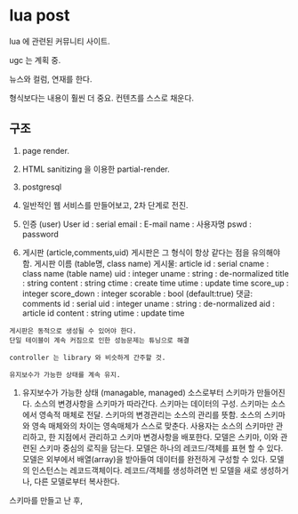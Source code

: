 
#   lua post

lua 에 관련된 커뮤니티 사이트.

ugc 는 계획 중.

뉴스와 컬럼, 연재를 한다.

형식보다는 내용이 훨씬 더 중요. 컨텐츠를 스스로 채운다.


##  구조

1.  page render.
1.  HTML sanitizing 을 이용한 partial-render.
1.  postgresql
1.  일반적인 웹 서비스를 만들어보고, 2차 단계로 전진.
  1.  인증 (user)
    User
      id          : serial
      email       : E-mail
      name        : 사용자명
      pswd        : password

  1.  게시판  (article,comments,uid)
    게시판은 그 형식이 항상 같다는 점을 유의해야 함.
      게시판 이름 (table명, class name)
      게시물: article
        id        : serial
        cname     : class name (table name)
        uid       : integer
        uname     : string : de-normalized
        title     : string
        content   : string
        ctime     : create time
        utime     : update time
        score_up    : integer
        score_down  : integer
        scorable  :  bool  (default:true)
      댓글: comments
        id        : serial
        uid       : integer
        uname     : string : de-normalized
        aid       : article id
        content   : string
        utime     : update time

    게시판은 동적으로 생성될 수 있어야 한다.
    단일 테이블이 계속 커짐으로 인한 성능문제는 튜닝으로 해결

    controller 는 library 와 비슷하게 간주할 것.

    유지보수가 가능한 상태를 계속 유지.


1.  유지보수가 가능한 상태 (managable, managed)
  소스로부터 스키마가 만들어진다. 소스의 변경사항을 스키마가 따라간다.
  스키마는 데이터의 구성.
    스키마는 소스에서 영속적 매체로 전달.
    스키마의 변경관리는 소스의 관리를 뜻함.
    소스의 스키마와 영속 매체와의 차이는 영속매체가 스스로 맞춘다.
    사용자는 소스의 스키마만 관리하고, 한 지점에서 관리하고 스키마 변경사항을 배포한다.
  모델은 스키마, 이와 관련된 스키마 중심의 로직을 담는다.
    모델은 하나의 레코드/객체를 표현 할 수 있다.
    모델은 외부에서 배열(array)을 받아들여 데이터를 완전하게 구성할 수 있다.
    모델의 인스턴스는 레코드객체이다.
    레코드/객체를 생성하려면
      빈 모델을 새로 생성하거나,
      다른 모델로부터 복사한다.

  스키마를 만들고 난 후, 

